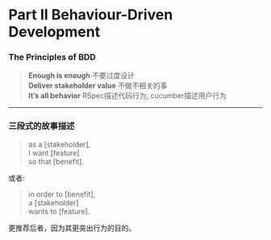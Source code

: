 # Part II Behaviour-Driven Development

### The Principles of BDD

>**Enough is enough** 不要过度设计  
>**Deliver stakeholder value** 不做不相关的事  
>**It’s all behavior** RSpec描述代码行为, cucumber描述用户行为  

***

### 三段式的故事描述
>as a [stakeholder],  
>I want [feature]  
>so that [benefit].  

或者:  

>in order to [benefit],  
>a [stakeholder]  
>wants to [feature].  

更推荐后者，因为其更突出行为的目的。